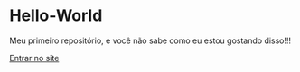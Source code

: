 # Hello-World
 Meu primeiro repositório, e você não sabe como eu estou gostando disso!!!

 <a href="https://joaovsj.github.io/Hello-World/text-animation">Entrar no site</a>

